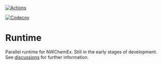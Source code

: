 [![Actions](https://github.com/NWChemEx-Project/Runtime/workflows/C_C++_CI/badge.svg)](https://github.com/NWChemEx-Project/Runtime)

[![Codecov](https://codecov.io/github/NWChemEx-Project/Runtime/branch/master/graphs/sunburst.svg?token=gdemefzIU7)](https://codecov.io/github/NWChemEx-Project/Runtime/branch/master)

# Runtime

Parallel runtime for NWChemEx. Still in the early stages of development. 
See [discussions](https://github.com/NWChemEx-Project/Runtime/discussions) for further information.
